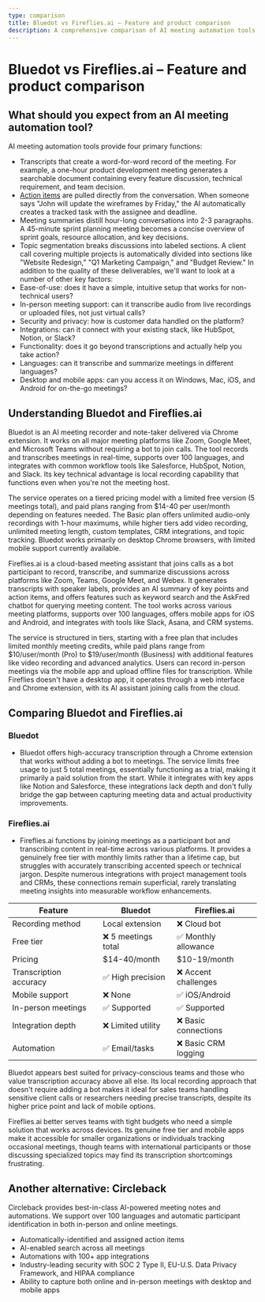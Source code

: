 ```yaml
---
type: comparison
title: Bluedot vs Fireflies.ai – Feature and product comparison
description: A comprehensive comparison of AI meeting automation tools Bluedot and Fireflies.ai, evaluating their features, pricing, and use cases.
---
```


# Bluedot vs Fireflies.ai – Feature and product comparison

## What should you expect from an AI meeting automation tool?
AI meeting automation tools provide four primary functions:
* Transcripts that create a word-for-word record of the meeting. For example, a one-hour product development meeting generates a searchable document containing every feature discussion, technical requirement, and team decision.
* [Action items](/releases/add-action-items-to-meetings) are pulled directly from the conversation. When someone says "John will update the wireframes by Friday," the AI automatically creates a tracked task with the assignee and deadline.
* Meeting summaries distill hour-long conversations into 2-3 paragraphs. A 45-minute sprint planning meeting becomes a concise overview of sprint goals, resource allocation, and key decisions.
* Topic segmentation breaks discussions into labeled sections. A client call covering multiple projects is automatically divided into sections like "Website Redesign," "Q1 Marketing Campaign," and "Budget Review."
In addition to the quality of these deliverables, we'll want to look at a number of other key factors:
* Ease-of-use: does it have a simple, intuitive setup that works for non-technical users?
* In-person meeting support: can it transcribe audio from live recordings or uploaded files, not just virtual calls?
* Security and privacy: how is customer data handled on the platform?
* Integrations: can it connect with your existing stack, like HubSpot, Notion, or Slack?
* Functionality: does it go beyond transcriptions and actually help you take action?
* Languages: can it transcribe and summarize meetings in different languages?
* Desktop and mobile apps: can you access it on Windows, Mac, iOS, and Android for on-the-go meetings?

## Understanding Bluedot and Fireflies.ai
Bluedot is an AI meeting recorder and note-taker delivered via Chrome extension. It works on all major meeting platforms like Zoom, Google Meet, and Microsoft Teams without requiring a bot to join calls. The tool records and transcribes meetings in real-time, supports over 100 languages, and integrates with common workflow tools like Salesforce, HubSpot, Notion, and Slack. Its key technical advantage is local recording capability that functions even when you're not the meeting host.

The service operates on a tiered pricing model with a limited free version (5 meetings total), and paid plans ranging from $14-40 per user/month depending on features needed. The Basic plan offers unlimited audio-only recordings with 1-hour maximums, while higher tiers add video recording, unlimited meeting length, custom templates, CRM integrations, and topic tracking. Bluedot works primarily on desktop Chrome browsers, with limited mobile support currently available.

Fireflies.ai is a cloud-based meeting assistant that joins calls as a bot participant to record, transcribe, and summarize discussions across platforms like Zoom, Teams, Google Meet, and Webex. It generates transcripts with speaker labels, provides an AI summary of key points and action items, and offers features such as keyword search and the AskFred chatbot for querying meeting content. The tool works across various meeting platforms, supports over 100 languages, offers mobile apps for iOS and Android, and integrates with tools like Slack, Asana, and CRM systems.

The service is structured in tiers, starting with a free plan that includes limited monthly meeting credits, while paid plans range from $10/user/month (Pro) to $19/user/month (Business) with additional features like video recording and advanced analytics. Users can record in-person meetings via the mobile app and upload offline files for transcription. While Fireflies doesn't have a desktop app, it operates through a web interface and Chrome extension, with its AI assistant joining calls from the cloud.

## Comparing Bluedot and Fireflies.ai

### Bluedot

* Bluedot offers high-accuracy transcription through a Chrome extension that works without adding a bot to meetings. The service limits free usage to just 5 total meetings, essentially functioning as a trial, making it primarily a paid solution from the start. While it integrates with key apps like Notion and Salesforce, these integrations lack depth and don't fully bridge the gap between capturing meeting data and actual productivity improvements.

### Fireflies.ai

* Fireflies.ai functions by joining meetings as a participant bot and transcribing content in real-time across various platforms. It provides a genuinely free tier with monthly limits rather than a lifetime cap, but struggles with accurately transcribing accented speech or technical jargon. Despite numerous integrations with project management tools and CRMs, these connections remain superficial, rarely translating meeting insights into measurable workflow enhancements.

| Feature | Bluedot | Fireflies.ai |
|---------|---------|-------------|
| Recording method | Local extension | ❌ Cloud bot |
| Free tier | ❌ 5 meetings total | ✅ Monthly allowance |
| Pricing | $14-40/month | $10-19/month |
| Transcription accuracy | ✅ High precision | ❌ Accent challenges |
| Mobile support | ❌ None | ✅ iOS/Android |
| In-person meetings | ✅ Supported | ✅ Supported |
| Integration depth | ❌ Limited utility | ❌ Basic connections |
| Automation | ✅ Email/tasks | ❌ Basic CRM logging |

Bluedot appears best suited for privacy-conscious teams and those who value transcription accuracy above all else. Its local recording approach that doesn't require adding a bot makes it ideal for sales teams handling sensitive client calls or researchers needing precise transcripts, despite its higher price point and lack of mobile options.

Fireflies.ai better serves teams with tight budgets who need a simple solution that works across devices. Its genuine free tier and mobile apps make it accessible for smaller organizations or individuals tracking occasional meetings, though teams with international participants or those discussing specialized topics may find its transcription shortcomings frustrating.

## Another alternative: Circleback
Circleback provides best-in-class AI-powered meeting notes and automations. We support over 100 languages and automatic participant identification in both in-person and online meetings.
* Automatically-identified and assigned action items
* AI-enabled search across all meetings
* Automations with 100+ app integrations
* Industry-leading security with SOC 2 Type II, EU-U.S. Data Privacy Framework, and HIPAA compliance
* Ability to capture both online and in-person meetings with desktop and mobile apps